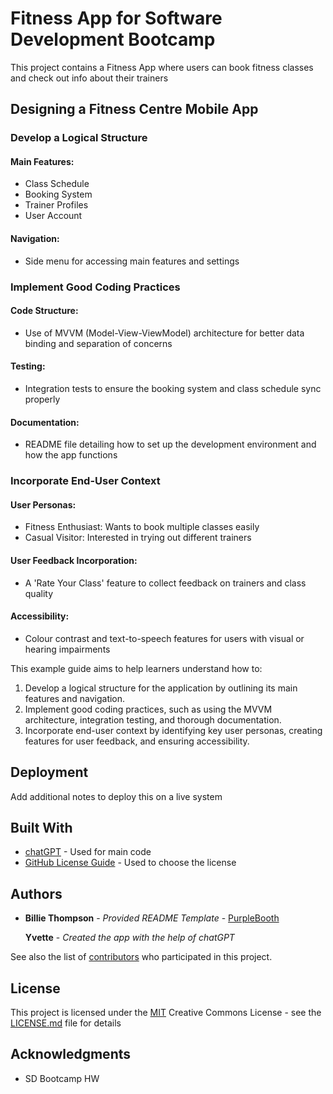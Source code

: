 # Fitness App for Software Development Bootcamp

This project contains a Fitness App where users can book fitness classes and check out info about their trainers

## Designing a Fitness Centre Mobile App

### Develop a Logical Structure
#### Main Features: 
  - Class Schedule
  - Booking System
  - Trainer Profiles
  - User Account
#### Navigation: 
  - Side menu for accessing main features and settings

### Implement Good Coding Practices
#### Code Structure: 
  - Use of MVVM (Model-View-ViewModel) architecture for better data binding and separation of concerns
#### Testing: 
  - Integration tests to ensure the booking system and class schedule sync properly
#### Documentation: 
  - README file detailing how to set up the development environment and how the app functions

### Incorporate End-User Context
#### User Personas: 
  - Fitness Enthusiast: Wants to book multiple classes easily
  - Casual Visitor: Interested in trying out different trainers
#### User Feedback Incorporation: 
  - A 'Rate Your Class' feature to collect feedback on trainers and class quality
#### Accessibility: 
  - Colour contrast and text-to-speech features for users with visual or hearing impairments

This example guide aims to help learners understand how to:
1. Develop a logical structure for the application by outlining its main features and navigation.
2. Implement good coding practices, such as using the MVVM architecture, integration testing, and thorough documentation.
3. Incorporate end-user context by identifying key user personas, creating features for user feedback, and ensuring accessibility.

## Deployment

Add additional notes to deploy this on a live system

## Built With

  - [chatGPT](https://chatGPT.com) - Used
    for main code
  - [GitHub License Guide]([https://creativecommons.org](https://choosealicense.com/)/) - Used to choose
    the license

## Authors

  - **Billie Thompson** - *Provided README Template* -
    [PurpleBooth](https://github.com/PurpleBooth)

    **Yvette** - *Created the app with the help of chatGPT*

See also the list of
[contributors](https://github.com/PurpleBooth/a-good-readme-template/contributors)
who participated in this project.

## License

This project is licensed under the [MIT](LICENSE.md)
Creative Commons License - see the [LICENSE.md](LICENSE.md) file for
details

## Acknowledgments

  - SD Bootcamp HW

